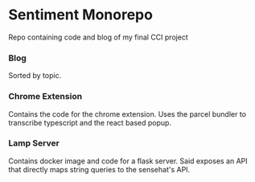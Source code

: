 # Sentiment Monorepo
Repo containing code and blog of my final CCI project

### Blog
Sorted by topic.

### Chrome Extension
Contains the code for the chrome extension. Uses the parcel bundler to transcribe typescript and the react based popup.

### Lamp Server
Contains docker image and code for a flask server. Said exposes an API that directly maps string queries to the sensehat's API.
